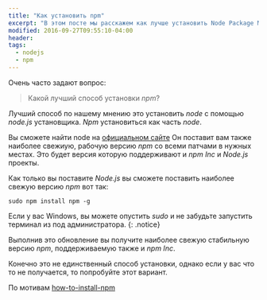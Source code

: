 ```yaml
---
title: "Как установить npm"
excerpt: "В этом посте мы расскажем как лучше установить Node Package Manager."
modified: 2016-09-27T09:55:10-04:00
header:
tags: 
  - nodejs
  - npm
---
```


Очень часто задают вопрос:

> Какой лучший способ установки _npm_?

Лучший способ по нашему мнению это установить _node_ с помощью _node.js_ установщика.
_Npm_ установиться как часть _node_.

Вы сможете найти node на [официальном сайте](http://nodejs.org)  Он поставит вам также наиболее свежиую, рабочую
версию _npm_ со всеми патчами в нужных местах. Это будет версия которую поддерживают и _npm Inc_ и _Node.js_ проекты.

Как только вы поставите _Node.js_ вы сможете поставить наиболее свежую версию _npm_ вот так:

```
sudo npm install npm -g
```

Если у вас Windows, вы можете опустить _sudo_ и не забудьте запустить терминал из под администратора.
{: .notice}

Выполнив это обновление вы получите наиболее свежую стабильную версию _npm_, поддерживаемую также и _npm Inc_.

Конечно это не единственный способ установки, однако если у вас что то не получается, то попробуйте этот вариант.

По мотивам [how-to-install-npm](http://blog.npmjs.org/post/85484771375/how-to-install-npm)
